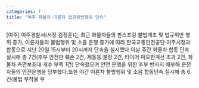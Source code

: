 ```yaml
---
categories: f
title: "여주 화물차·이륜차 법규위반행위 단속"
---
```

[여주] 여주경찰서(서장 김정훈)는 최근 화물차들의 판스프링 불법개조 및 법규위반 행위 증가, 이륜차들의 불법행위 및 소음 운행 증가에 따라 한국교통안전공단·여주시청과 합동으로 지난 20일 15시부터 20시까지 단속을 실시했다.이날 주간 화물차 합동 단속 실시해 총 7건(후부 안전판 훼손 2건, 제동등 불량 2건, 타이어 마모한계선 초과 2건, 화물차 측면보호대 개수 부족 1건) 단속했으며 안전 운행을 위한 후부 반사지 배부해 운전자들의 안전운행을 당부했다.또한 야간 이륜차 불법행위 및 소음 합동단속 실시해 총 6건(불법 부착물 부